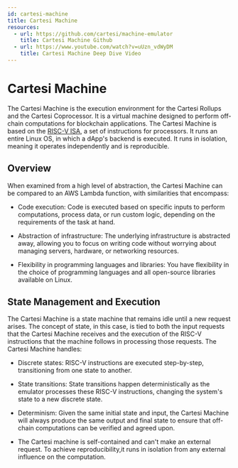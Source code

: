 ```yaml
---
id: cartesi-machine
title: Cartesi Machine
resources:
  - url: https://github.com/cartesi/machine-emulator
    title: Cartesi Machine Github
  - url: https://www.youtube.com/watch?v=uUzn_vdWyDM
    title: Cartesi Machine Deep Dive Video
---
```


# Cartesi Machine

The Cartesi Machine is the execution environment for the Cartesi Rollups and the Cartesi Coprocessor. It is a virtual machine designed to perform off-chain computations for blockchain applications. The Cartesi Machine is based on the [RISC-V ISA](https://riscv.org/), a set of instructions for processors. It runs an entire Linux OS, in which a dApp's backend is executed. It runs in isolation, meaning it operates independently and is reproducible. 

## Overview

When examined from a high level of abstraction, the Cartesi Machine can be compared to an AWS Lambda function, with similarities that encompass:

- Code execution: Code is executed based on specific inputs to perform computations, process data, or run custom logic, depending on the requirements of the task at hand.

- Abstraction of infrastructure: The underlying infrastructure is abstracted away, allowing you to focus on writing code without worrying about managing servers, hardware, or networking resources.

- Flexibility in programming languages and libraries: You have flexibility in the choice of programming languages and all open-source libraries available on Linux.

## State Management and Execution

The Cartesi Machine is a state machine that remains idle until a new request arises. The concept of state, in this case, is tied to both the input requests that the Cartesi Machine receives and the execution of the RISC-V instructions that the machine follows in processing those requests. The Cartesi Machine handles:

- Discrete states: RISC-V instructions are executed step-by-step, transitioning from one state to another.

- State transitions: State transitions happen deterministically as the emulator processes these RISC-V instructions, changing the system's state to a new discrete state.

- Determinism: Given the same initial state and input, the Cartesi Machine will always produce the same output and final state to ensure that off-chain computations can be verified and agreed upon.

- The Cartesi machine is self-contained and can't make an external request. To achieve reproducibility,it runs in isolation from any external influence on the computation. 
